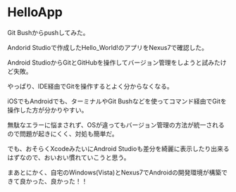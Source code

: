 # HelloApp

Git Bushからpushしてみた。

Andorid Studioで作成したHello_World!のアプリをNexus7で確認した。

Android StudioからGitとGitHubを操作してバージョン管理をしようと試みたけど失敗。

やっぱり、IDE経由でGitを操作するとよく分からなくなる。

iOSでもAndroidでも、ターミナルやGit Bushなどを使ってコマンド経由でGitを操作した方が分かりやすい。

無駄なエラーに悩まされず、OSが違ってもバージョン管理の方法が統一されるので問題が起きにくく、対処も簡単だ。

でも、おそらくXcodeみたいにAndroid Studioも差分を綺麗に表示したり出来るはずなので、おいおい慣れていこうと思う。

まあとにかく、自宅のWindows(Vista)とNexus7でAndroidの開発環境が構築できて良かった、良かった！！
